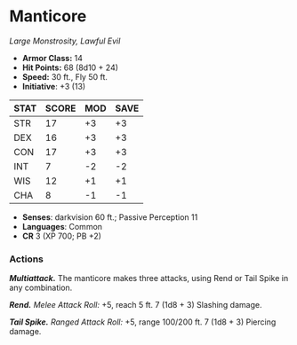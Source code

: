 # Manticore

*Large Monstrosity, Lawful Evil*

- **Armor Class:** 14
- **Hit Points:** 68 (8d10 + 24)
- **Speed:** 30 ft., Fly 50 ft.
- **Initiative**: +3 (13)

|STAT|SCORE|MOD|SAVE|
| --- | --- | --- | ---- |
| STR | 17 | +3 | +3 |
| DEX | 16 | +3 | +3 |
| CON | 17 | +3 | +3 |
| INT | 7 | -2 | -2 |
| WIS | 12 | +1 | +1 |
| CHA | 8 | -1 | -1 |

- **Senses**: darkvision 60 ft.; Passive Perception 11
- **Languages**: Common
- **CR** 3 (XP 700; PB +2)

### Actions

***Multiattack.*** The manticore makes three attacks, using Rend or Tail Spike in any combination.

***Rend.*** *Melee Attack Roll:* +5, reach 5 ft. 7 (1d8 + 3) Slashing damage.

***Tail Spike.*** *Ranged Attack Roll:* +5, range 100/200 ft. 7 (1d8 + 3) Piercing damage.
